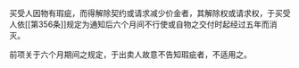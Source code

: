 买受人因物有瑕疵，而得解除契约或请求减少价金者，其解除权或请求权，于买受人依[[第356条]]规定为通知后六个月间不行使或自物之交付时起经过五年而消灭。

前项关于六个月期间之规定，于出卖人故意不告知瑕疵者，不适用之。